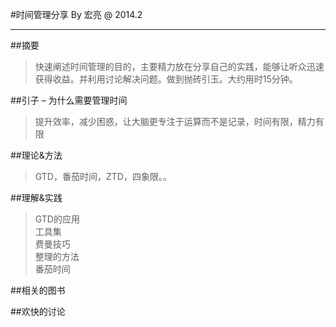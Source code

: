 #时间管理分享
     By 宏亮 @ 2014.2
* * *
##摘要
>快速阐述时间管理的目的，主要精力放在分享自己的实践，能够让听众迅速获得收益。并利用讨论解决问题。做到抛砖引玉。大约用时15分钟。

##引子 – 为什么需要管理时间
>提升效率，减少困惑，让大脑更专注于运算而不是记录，时间有限，精力有限

##理论&方法
>GTD，番茄时间，ZTD，四象限。。

##理解&实践
>GTD的应用<br />
>工具集 <br />
>费曼技巧<br />
>整理的方法<br />
>番茄时间

##相关的图书

##欢快的讨论